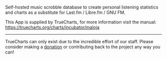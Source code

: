 Self-hosted music scrobble database to create personal listening statistics and charts as a substitute for Last.fm / Libre.fm / GNU FM.


This App is supplied by TrueCharts, for more information visit the manual: https://truecharts.org/charts/incubator/maloja

---

TrueCharts can only exist due to the incredible effort of our staff.
Please consider making a [donation](https://truecharts.org/docs/about/sponsor) or contributing back to the project any way you can!
